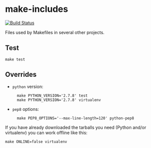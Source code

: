 make-includes
=============

[![Build Status](https://travis-ci.org/l0b0/make-includes.svg)](https://travis-ci.org/l0b0/make-includes)

Files used by Makefiles in several other projects.

Test
----

    make test

Overrides
---------

- `python` version:

        make PYTHON_VERSION='2.7.8' test
        make PYTHON_VERSION='2.7.8' virtualenv
- `pep8` options:

        make PEP8_OPTIONS='--max-line-length=120' python-pep8

If you have already downloaded the tarballs you need (Python and/or virtualenv) you can work offline like this:

    make ONLINE=false virtualenv
